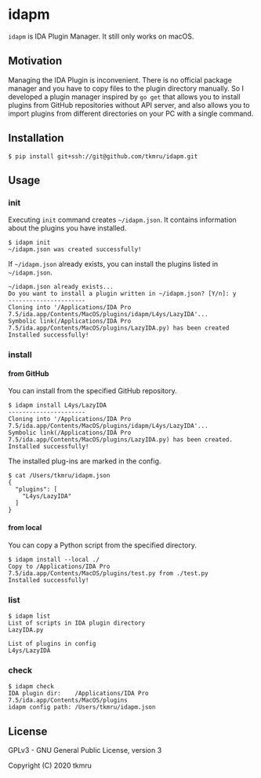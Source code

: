 # idapm

`idapm` is IDA Plugin Manager. It still only works on macOS.

## Motivation

Managing the IDA Plugin is inconvenient. There is no official package manager and you have to copy files to the plugin directory manually. 
So I developed a plugin manager inspired by `go get` that allows you to install plugins from GitHub repositories without API server, and also allows you to import plugins from different directories on your PC with a single command.

## Installation

```
$ pip install git+ssh://git@github.com/tkmru/idapm.git
```

## Usage

### init

Executing `init` command creates `~/idapm.json`. 
It contains information about the plugins you have installed.

```
$ idapm init
~/idapm.json was created successfully!
```

If `~/idapm.json` already exists, you can install the plugins listed in `~/idapm.json`.

```
~/idapm.json already exists...
Do you want to install a plugin written in ~/idapm.json? [Y/n]: y
----------------------
Cloning into '/Applications/IDA Pro 7.5/ida.app/Contents/MacOS/plugins/idapm/L4ys/LazyIDA'...
Symbolic link(/Applications/IDA Pro 7.5/ida.app/Contents/MacOS/plugins/LazyIDA.py) has been created
Installed successfully!
```

### install
#### from GitHub

You can install from the specified GitHub repository.

```
$ idapm install L4ys/LazyIDA
----------------------
Cloning into '/Applications/IDA Pro 7.5/ida.app/Contents/MacOS/plugins/idapm/L4ys/LazyIDA'...
Symbolic link(/Applications/IDA Pro 7.5/ida.app/Contents/MacOS/plugins/LazyIDA.py) has been created.
Installed successfully!
```

The installed plug-ins are marked in the config.

```
$ cat /Users/tkmru/idapm.json
{
  "plugins": [
    "L4ys/LazyIDA"
  ]
}
```

#### from local

You can copy a Python script from the specified directory.

```
$ idapm install --local ./
Copy to /Applications/IDA Pro 7.5/ida.app/Contents/MacOS/plugins/test.py from ./test.py
Installed successfully!
```

### list

```
$ idapm list
List of scripts in IDA plugin directory
LazyIDA.py

List of plugins in config
L4ys/LazyIDA
```

### check

```
$ idapm check
IDA plugin dir:    /Applications/IDA Pro 7.5/ida.app/Contents/MacOS/plugins
idapm config path: /Users/tkmru/idapm.json
```

## License

GPLv3 - GNU General Public License, version 3

Copyright (C) 2020 tkmru
